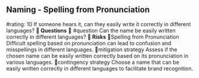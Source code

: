 

## Naming - Spelling from Pronunciation
#rating: 10
If someone hears it, can they easily write it correctly in different languages?
**💭 Questions**
💭 #question Can the name be easily written correctly in different languages?
**🚨 Risks**
🚨Spelling from Pronunciation
Difficult spelling based on pronunciation can lead to confusion and misspellings in different languages.
🚨mitigation strategy
Assess if the chosen name can be easily written correctly based on its pronunciation in various languages.
🚨contingency strategy
Choose a name that can be easily written correctly in different languages to facilitate brand recognition.





